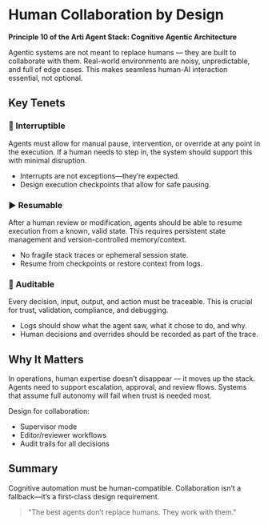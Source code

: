 # Human Collaboration by Design

**Principle 10 of the Arti Agent Stack: Cognitive Agentic Architecture**

Agentic systems are not meant to replace humans — they are built to collaborate with them. Real-world environments are noisy, unpredictable, and full of edge cases. This makes seamless human-AI interaction essential, not optional.

## Key Tenets

### 🔄 Interruptible

Agents must allow for manual pause, intervention, or override at any point in the execution. If a human needs to step in, the system should support this with minimal disruption.

* Interrupts are not exceptions—they’re expected.
* Design execution checkpoints that allow for safe pausing.

### ▶️ Resumable

After a human review or modification, agents should be able to resume execution from a known, valid state. This requires persistent state management and version-controlled memory/context.

* No fragile stack traces or ephemeral session state.
* Resume from checkpoints or restore context from logs.

### 🧾 Auditable

Every decision, input, output, and action must be traceable. This is crucial for trust, validation, compliance, and debugging.

* Logs should show what the agent saw, what it chose to do, and why.
* Human decisions and overrides should be recorded as part of the trace.

## Why It Matters

In operations, human expertise doesn’t disappear — it moves up the stack. Agents need to support escalation, approval, and review flows. Systems that assume full autonomy will fail when trust is needed most.

Design for collaboration:

* Supervisor mode
* Editor/reviewer workflows
* Audit trails for all decisions

## Summary

Cognitive automation must be human-compatible. Collaboration isn’t a fallback—it’s a first-class design requirement.

> "The best agents don’t replace humans. They work with them."
